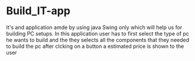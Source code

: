 # Build_IT-app
It's and application amde by using java Swing only which will help us for building PC setups. In this application user has to first select the type of pc he wants to build and the they selects all the components that they needed to build the pc after clcking on a button a estimated price is shown to the user
